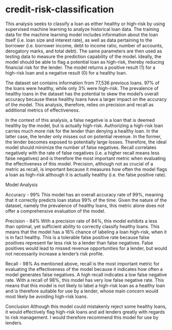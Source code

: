 # credit-risk-classification
This analysis seeks to classify a loan as either healthy or high-risk by using supervised machine learning to analyze historical loan data. The training data for the machine learning model includes information about the loan itself (i.e. loan size and interest rate), as well as data pertaining to the borrower (i.e. borrower income, debt to income ratio, number of accounts, derogatory marks, and total debt). The same parameters are then used as testing data to measure the prediction capability of the model. Ideally, the model should be able to flag a potential loan as high-risk, thereby reducing financial risk for the lender. The model returns a positive result (1) for a high-risk loan and a negative result (0) for a healthy loan. 

The dataset set contains information from 77,536 previous loans. 97% of the loans were healthy, while only 3% were high-risk. The prevalence of healthy loans in the dataset has the potential to skew the model’s overall accuracy because these healthy loans have a larger impact on the accuracy of the model. This analysis, therefore, relies on precision and recall as additional metrics of effectiveness. 

In the context of this analysis, a false negative is a loan that is deemed healthy by the model, but is actually high-risk. Authorizing a high-risk loan carries much more risk for the lender than denying a healthy loan. In the latter case, the lender only misses out on potential revenue. In the former, the lender becomes exposed to potentially large losses. Therefore, the ideal model should minimize the number of false negatives. Recall correlates negatively with the rate of false negatives (i.e. a higher recall means less false negatives) and is therefore the most important metric when evaluating the effectiveness of this model. Precision, although not as crucial of a metric as recall, is important because it measures how often the model flags a loan as high-risk although it is actually healthy (i.e. the false positive rate).


Model Analysis

Accuracy - 99%
This model has an overall accuracy rate of 99%, meaning that it correctly predicts loan status 99% of the time. Given the nature of the dataset, namely the prevalence of healthy loans, this metric alone does not offer a comprehensive evaluation of the model.

Precision - 84%
With a precision rate of 84%, this model exhibits a less than optimal, yet sufficient ability to correctly classify healthy loans. This means that the model has a 16% chance of labeling a loan high-risk, when it is in fact healthy. This is a tolerable false positive rate because false positives represent far less risk to a lender than false negatives. False positives would lead to missed revenue opportunities for a lender, but would not necessarily increase a lender’s risk profile.

Recall - 98%
As mentioned above, recall is the most important metric for evaluating the effectiveness of the model because it indicates how often a model generates false negatives. A high recall indicates a low false negative rate. With a recall of 98%, this model has very low false negative rate. This means that this model is not likely to label a high-risk loan as a healthy loan and is therefore suitable for use by a lender, whose main concern would most likely be avoiding high-risk loans. 


Conclusion
Although this model could mistakenly reject some healthy loans, it would effectively flag high-risk loans and aid lenders greatly with regards to risk management. I would therefore recommend this model for use by lenders.
